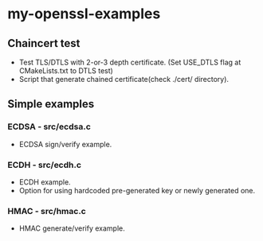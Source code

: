 # my-openssl-examples

## Chaincert test
+ Test TLS/DTLS with 2-or-3 depth certificate. (Set USE_DTLS flag at CMakeLists.txt to DTLS test) 
+ Script that generate chained certificate(check ./cert/ directory).

## Simple examples

### ECDSA - src/ecdsa.c
+ ECDSA sign/verify example. 

### ECDH - src/ecdh.c
+ ECDH example.
+ Option for using hardcoded pre-generated key or newly generated one.

### HMAC - src/hmac.c
+ HMAC generate/verify example.